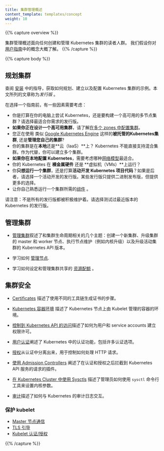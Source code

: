 ```yaml
---
title: 集群管理概述
content_template: templates/concept
weight: 10
---
```


{{% capture overview %}}

<!--
The cluster administration overview is for anyone creating or administering a Kubernetes cluster.
It assumes some familiarity with core Kubernetes [concepts](/docs/concepts/).
-->

集群管理概述面向任何创建和管理 Kubernetes 集群的读者人群。
我们假设你对[用户指南](/docs/user-guide/)中的概念大概了解。
{{% /capture %}}

{{% capture body %}}

<!--
## Planning a cluster

See the guides in [Setup](/docs/setup/) for examples of how to plan, set up, and configure Kubernetes clusters. The solutions listed in this article are called *distros*.

Before choosing a guide, here are some considerations:
-->

## 规划集群

查阅 [安装](/docs/setup/) 中的指导，获取如何规划、建立以及配置 Kubernetes 集群的示例。本文所列的文章称为*发行版* 。

在选择一个指南前，有一些因素需要考虑：

<!--
 - Do you just want to try out Kubernetes on your computer, or do you want to build a high-availability, multi-node cluster? Choose distros best suited for your needs.
 - **If you are designing for high-availability**, learn about configuring [clusters in multiple zones](/docs/concepts/cluster-administration/federation/).
 - Will you be using **a hosted Kubernetes cluster**, such as [Google Kubernetes Engine](https://cloud.google.com/kubernetes-engine/), or **hosting your own cluster**?
 - Will your cluster be **on-premises**, or **in the cloud (IaaS)**? Kubernetes does not directly support hybrid clusters. Instead, you can set up multiple clusters.
 - **If you are configuring Kubernetes on-premises**, consider which [networking model](/docs/concepts/cluster-administration/networking/) fits best.
 - Will you be running Kubernetes on **"bare metal" hardware** or on **virtual machines (VMs)**?
 - Do you **just want to run a cluster**, or do you expect to do **active development of Kubernetes project code**? If the
   latter, choose an actively-developed distro. Some distros only use binary releases, but
   offer a greater variety of choices.
 - Familiarize yourself with the [components](/docs/admin/cluster-components/) needed to run a cluster.
-->

 - 你是打算在你的电脑上尝试 Kubernetes，还是要构建一个高可用的多节点集群？请选择最适合你需求的发行版。
 - **如果你正在设计一个高可用集群**，请了解[在多个 zones 中配置集群](/docs/concepts/cluster-administration/federation/)。
 - 您正在使用 类似 [Google Kubernetes Engine](https://cloud.google.com/kubernetes-engine/) 这样的**被托管的Kubernetes集群**, 还是**管理您自己的集群**?
 - 你的集群是在**本地**还是**云（IaaS）**上？ Kubernetes 不能直接支持混合集群。作为代替，你可以建立多个集群。
 - **如果你在本地配置 Kubernetes**，需要考虑哪种[网络模型](/docs/concepts/cluster-administration/networking/)最适合。
 - 你的 Kubernetes 在 **裸金属硬件** 还是 **虚拟机（VMs）**上运行？
 - 你**只想运行一个集群**，还是打算**活动开发 Kubernetes 项目代码**？如果是后者，请选择一个活动开发的发行版。某些发行版只提供二进制发布版，但提供更多的选择。
 - 让你自己熟悉运行一个集群所需的[组件](/docs/admin/cluster-components) 。

<!--
Note: Not all distros are actively maintained. Choose distros which have been tested with a recent version of Kubernetes.
-->

请注意：不是所有的发行版都被积极维护着。请选择测试过最近版本的 Kubernetes 的发行版。

<!--
## Managing a cluster

* [Managing a cluster](/docs/tasks/administer-cluster/cluster-management/) describes several topics related to the lifecycle of a cluster: creating a new cluster, upgrading your cluster’s master and worker nodes, performing node maintenance (e.g. kernel upgrades), and upgrading the Kubernetes API version of a running cluster.

* Learn how to [manage nodes](/docs/concepts/nodes/node/).

* Learn how to set up and manage the [resource quota](/docs/concepts/policy/resource-quotas/) for shared clusters.
-->

## 管理集群

* [管理集群](/docs/concepts/cluster-administration/cluster-management/)叙述了和集群生命周期相关的几个主题：创建一个新集群、升级集群的 master 和 worker 节点、执行节点维护（例如内核升级）以及升级活动集群的 Kubernetes API 版本。

* 学习如何 [管理节点](/docs/concepts/nodes/node/).

* 学习如何设定和管理集群共享的 [资源配额](/docs/concepts/policy/resource-quotas/) 。

<!--
## Securing a cluster

* [Certificates](/docs/concepts/cluster-administration/certificates/) describes the steps to generate certificates using different tool chains.

* [Kubernetes Container Environment](/docs/concepts/containers/container-environment-variables/) describes the environment for Kubelet managed containers on a Kubernetes node.

* [Controlling Access to the Kubernetes API](/docs/reference/access-authn-authz/controlling-access/) describes how to set up permissions for users and service accounts.

* [Authenticating](/docs/reference/access-authn-authz/authentication/) explains authentication in Kubernetes, including the various authentication options.

* [Authorization](/docs/reference/access-authn-authz/authorization/) is separate from authentication, and controls how HTTP calls are handled.

* [Using Admission Controllers](/docs/reference/access-authn-authz/admission-controllers/) explains plug-ins which intercepts requests to the Kubernetes API server after authentication and authorization.

* [Using Sysctls in a Kubernetes Cluster](/docs/concepts/cluster-administration/sysctl-cluster/) describes to an administrator how to use the `sysctl` command-line tool to set kernel parameters .

* [Auditing](/docs/tasks/debug-application-cluster/audit/) describes how to interact with Kubernetes' audit logs.
-->

## 集群安全

* [Certificates](/docs/concepts/cluster-administration/certificates/) 描述了使用不同的工具链生成证书的步骤。

* [Kubernetes 容器环境](/docs/concepts/containers/container-environment-variables/) 描述了 Kubernetes 节点上由 Kubelet 管理的容器的环境。

* [控制到 Kubernetes API 的访问](/docs/reference/access-authn-authz/controlling-access/)描述了如何为用户和 service accounts 建立权限许可。

* [用户认证](/docs/reference/access-authn-authz/authentication/)阐述了 Kubernetes 中的认证功能，包括许多认证选项。

* [授权](/docs/admin/authorization)从认证中分离出来，用于控制如何处理 HTTP 请求。

* [使用 Admission Controllers](/docs/admin/admission-controllers) 阐述了在认证和授权之后拦截到 Kubernetes API 服务的请求的插件。

* [在 Kubernetes Cluster 中使用 Sysctls](/docs/concepts/cluster-administration/sysctl-cluster/) 描述了管理员如何使用 `sysctl` 命令行工具来设置内核参数。

* [审计](/docs/tasks/debug-application-cluster/audit/)描述了如何与 Kubernetes 的审计日志交互。

<!--
### Securing the kubelet
  * [Master-Node communication](/docs/concepts/architecture/master-node-communication/)
  * [TLS bootstrapping](/docs/reference/command-line-tools-reference/kubelet-tls-bootstrapping/)
  * [Kubelet authentication/authorization](/docs/admin/kubelet-authentication-authorization/)
-->

### 保护 kubelet

  * [Master 节点通信](/docs/concepts/cluster-administration/master-node-communication/)
  * [TLS 引导](/docs/reference/command-line-tools-reference/kubelet-tls-bootstrapping/)
  * [Kubelet 认证/授权](/docs/admin/kubelet-authentication-authorization/)

<!--
## Optional Cluster Services

* [DNS Integration](/docs/concepts/services-networking/dns-pod-service/) describes how to resolve a DNS name directly to a Kubernetes service.

* [Logging and Monitoring Cluster Activity](/docs/concepts/cluster-administration/logging/) explains how logging in Kubernetes works and how to implement it.
-->


{{% /capture %}}
